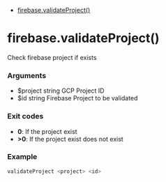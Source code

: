 * [firebase.validateProject()](#firebasevalidateproject)



# firebase.validateProject()

Check firebase project if exists

### Arguments

* $project string GCP Project ID
* $id string Firebase Project to be validated

### Exit codes

* **0**: If the project exist
* **>0**: If the project exist does not exist

### Example

```bash
validateProject <project> <id>
```

